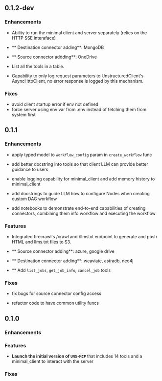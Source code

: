 ## 0.1.2-dev

### Enhancements

- Ability to run the minimal client and server separately (relies on the HTTP SSE interaface)

- ** Destination connector adding**: MongoDB

- ** Source connector addding**: OneDrive

- List all the tools in a table.

- Capability to only log request parameters to UnstructuredClient's AsyncHttpClient, no error response is logged by this mechanism.

### Fixes

- avoid client startup error if env not defined
- force server using env var from .env instead of fetching them from system first


## 0.1.1

### Enhancements

- apply typed model to `workflow_config` param in `create_workflow` func

- add better docstring into tools so that client LLM can provide better guidance to users

- enable logging capability for minimal_client and add memory history to minimal_client

- add docstrings to guide LLM how to configure Nodes when creating custom DAG workflow

- add notebooks to demonstrate end-to-end capabilities of creating connectors, combining them info workflow and executing the workflow

### Features
- Integrated firecrawl's /crawl and /llmstxt endpoint to generate and push HTML and llms.txt files to S3.

- ** Source connector adding**: azure, google drive

- ** Destination connector adding**: weaviate, astradb, neo4j

- ** Add `list_jobs`, `get_job_info`, `cancel_job` tools

### Fixes

- fix bugs for source connector config access

- refactor code to have common utility funcs


## 0.1.0

### Enhancements

### Features

- **Launch the initial version of `UNS-MCP`** that includes 14 tools and a minimal_client to interact with the server

### Fixes
